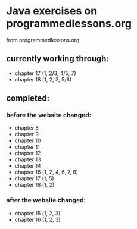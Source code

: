 # Java exercises on programmedlessons.org

from programmedlessons.org

## currently working through:

* chapter 17 (1, 2/3, 4/5, 7)
* chapter 18 (1, 2, 3, 5/6)

## completed:

### before the website changed: 

* chapter 8
* chapter 9
* chapter 10
* chapter 11
* chapter 12
* chapter 13
* chapter 14
* chapter 16 (1, 2, 4, 6, 7, 8)
* chapter 17 (1, 5)
* chapter 18 (1, 2)

### after the website changed:

* chapter 15 (1, 2, 3)
* chapter 16 (1, 2, 3)

